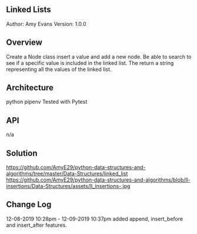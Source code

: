 ## Linked Lists
Author: Amy Evans Version: 1.0.0

## Overview
Create a Node class insert a value and add a new node. 
Be able to search to see if a specific value is included in the linked list. The return a string representing all the values of the linked list.

## Architecture
python pipenv Tested with Pytest

## API
n/a

## Solution
https://github.com/AmyE29/python-data-structures-and-algorithms/tree/master/Data-Structures/linked_list
https://github.com/AmyE29/python-data-structures-and-algorithms/blob/ll-insertions/Data-Structures/assets/ll_insertions-.jpg


## Change Log
12-08-2019 10:28pm - 
12-09-2019 10:37pm added append, insert_before and insert_after features.  
